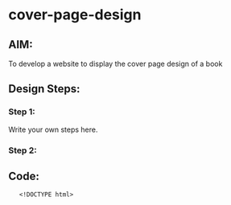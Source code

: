 # cover-page-design
## AIM:
To develop a website to display the cover page design of a book

## Design Steps:

### Step 1:
Write your own steps here.
### Step 2:

## Code:
       <!DOCTYPE html>
<html lang="en">
    <head>
         <meta name="viewport" 
         content="width=device-width, initial-scale=1.0">
         <style>

        .bookpage{
            width: 400px;
            height: 600px;
            color:crimson;
            margin-left: auto;
            margin-right: auto;
            padding: 20px;
            font-family: 'Franklin Gothic Medium', 'Arial Narrow', Arial, sans-serif;
            background-image: url(/static/images/back.jpeg);
            background-size: cover;
        }
            

        .insight{
            color: blue;

        }

        
        .hrstyle{
            width:100px;
        }
        .author{
        
            display: inline;
            position: relative;
            color: purple;
            top:190px;
            
            font-family:Georgia;
            font-size: medium;
        }
        .booktitle{
            font-family: 'Courier New', Courier, monospace;
            font-size: larger;
            text-align: center;
            position: relative;
            top: 30px;
        
        }
        .id {
            width:400px;
            position: relative;
            top:180px;
            
        }
        .pub{
            font-size: medium;
            position: relative;
            top:155px;
            left:330px;
        }
        .ed{
            color:orange;
            font-size: medium;
            font-family: Verdana;
            position:relative;
            top:85px;

        }
        .subtitle{
            font-family:Tahoma;
            font-size: large;
            position: relative;
            top:40px;
        }
        .mypic{
            position: relative;
            top: 135px;
            left: 260px;
            width: 100px;
            height: 100px;
            background-size: cover;
        }
        </style>
        <title>Book Cover Page</title>
    </head>
    <body>
        <div class="bookpage">
            <div class="insight">
                SEC INSIGHT
            </div>
            <div class="hrstyle">
                <hr style="color: red;">
            </div>
            <div class="booktitle">
                <h1>Coding for beginners</h1></div>
            <div class="subtitle">
                C,C++,Python and more.
            </div>
            <div class="mypic">
                <img src="/static/images/my.jpeg" width="130" height="145" alt="">
            </div>
            <div class="id">
                <hr style="color: indigo;">
            </div>
            <div class="author">
               <p><b>Subashini</b></p>
            </div>
            <div class="pub">
                SEC
            </div>
            <div class="ed">
                <b>Seventh Edition</b>
            </div>
        </div>
    </body>
</html>

## Output:

![rowdy](https://user-images.githubusercontent.com/119406566/215383101-dc23fb73-9db6-400b-8c00-bd112c80e2e6.jpg)



   
        
        
        

![rowdy](https://user-images.githubusercontent.com/119406566/215382941-877c3843-448e-4544-9552-bdad3cea31ae.png)

## Result:
The program for executing book cover page using HTML and CSS is executed successfully.
       
